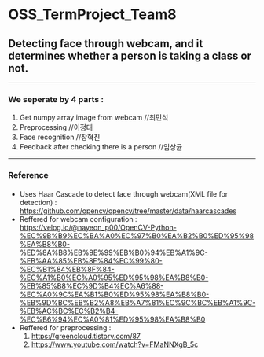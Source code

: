 # OSS_TermProject_Team8
## Detecting face through webcam, and it determines whether a person is taking a class or not.
***
### We seperate by 4 parts :
1. Get numpy array image from webcam  //최민석   
2. Preprocessing //이정대   
3. Face recognition  //장혁진   
4. Feedback after checking there is a person  //임상균 

***
### Reference
#### 
- Uses Haar Cascade to detect face through webcam(XML file for detection) :   
https://github.com/opencv/opencv/tree/master/data/haarcascades 
- Reffered for webcam configuration :   
https://velog.io/@nayeon_p00/OpenCV-Python-%EC%9B%B9%EC%BA%A0%EC%97%B0%EA%B2%B0%ED%95%98%EA%B8%B0-%ED%8A%B8%EB%9E%99%EB%B0%94%EB%A1%9C-%EB%AA%85%EB%8F%84%EC%99%80-%EC%B1%84%EB%8F%84-%EC%A1%B0%EC%A0%95%ED%95%98%EA%B8%B0-%EB%85%B8%EC%9D%B4%EC%A6%88-%EC%A0%9C%EA%B1%B0%ED%95%98%EA%B8%B0-%EB%9D%BC%EB%B2%A8%EB%A7%81%EC%9C%BC%EB%A1%9C-%EB%AC%BC%EC%B2%B4-%EC%B6%94%EC%A0%81%ED%95%98%EA%B8%B0
- Reffered for preprocessing :
  1. https://greencloud.tistory.com/87
  2. https://www.youtube.com/watch?v=FMaNNXgB_5c
